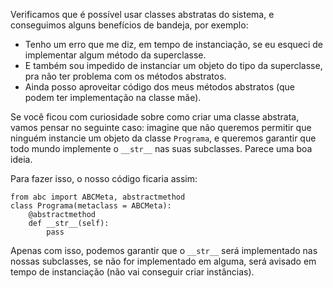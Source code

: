 Verificamos que é possível usar classes abstratas do sistema, e conseguimos alguns benefícios de bandeja, por exemplo:

* Tenho um erro que me diz, em tempo de instanciação, se eu esqueci de implementar algum método da superclasse.
* E também sou impedido de instanciar um objeto do tipo da superclasse, pra não ter problema com os métodos abstratos.
* Ainda posso aproveitar código dos meus métodos abstratos (que podem ter implementação na classe mãe).

Se você ficou com curiosidade sobre como criar uma classe abstrata, vamos pensar no seguinte caso: imagine que não queremos permitir que ninguém instancie um objeto da classe `Programa`, e queremos garantir que todo mundo implemente o `__str__` nas suas subclasses. Parece uma boa ideia.

Para fazer isso, o nosso código ficaria assim:
```
from abc import ABCMeta, abstractmethod 
class Programa(metaclass = ABCMeta): 
    @abstractmethod 
    def __str__(self): 
        pass
```
Apenas com isso, podemos garantir que o `__str__` será implementado nas nossas subclasses, se não for implementado em alguma, será avisado em tempo de instanciação (não vai conseguir criar instâncias).